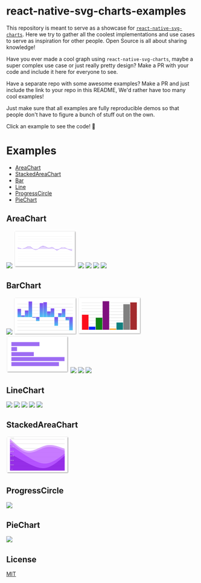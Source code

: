 # react-native-svg-charts-examples

This repository is meant to serve as a showcase for [`react-native-svg-charts`](https://github.com/JesperLekland/react-native-svg-charts).
Here we try to gather all the coolest implementations and use cases to serve as inspiration for other people. Open Source is all about sharing knowledge!

Have you ever made a cool graph using `react-native-svg-charts`, maybe a super complex use case or just really pretty design?
Make a PR with your code and include it here for everyone to see. 

Have a separate repo with some awesome examples? Make a PR and just include the link to your repo in this README, We'd rather have too many cool examples!

Just make sure that all examples are fully reproducible demos so that people don't have to figure a bunch of stuff out on the own.

Click an example to see the code! 💪

# Examples

* [AreaChart](#areachart)
* [StackedAreaChart](#stackedareachart)
* [Bar](#bar)
* [Line](#linechart)
* [ProgressCircle](#progresscircle)
* [PieChart](#piechart)

## AreaChart
[<img src="https://raw.githubusercontent.com/jesperlekland/react-native-svg-charts-examples/master/screenshots/area-chart.png" width=33% />](./storybook/stories/area-chart/with-line.js)
[<img src="https://raw.githubusercontent.com/jesperlekland/react-native-svg-charts-examples/master/screenshots/grid-min-max.png" width=33% />](./storybook/stories/grid-min-max.js)
[<img src="https://raw.githubusercontent.com/jesperlekland/react-native-svg-charts-examples/master/screenshots/gradient.png" width=33% />](./storybook/stories/area-chart/with-gradient.js)
[<img src="https://raw.githubusercontent.com/jesperlekland/react-native-svg-charts-examples/master/screenshots/partial-chart-area.png" width=33% />](./storybook/stories/partial-chart/area-chart.js)
[<img src="https://raw.githubusercontent.com/jesperlekland/react-native-svg-charts-examples/master/screenshots/layered-charts.png" width=33% />](./storybook/stories/layered-charts.js)
[<img src="https://raw.githubusercontent.com/jesperlekland/react-native-svg-charts-examples/master/screenshots/scale-time.png" width=33% />](./storybook/stories/x-axis/scale-time.js)

## BarChart

[<img src="https://raw.githubusercontent.com/jesperlekland/react-native-svg-charts-examples/master/screenshots/grouped-bar-chart.png" width=33% />](./storybook/stories/bar-chart/with-multiple-data-sets.js)
[<img src="https://raw.githubusercontent.com/jesperlekland/react-native-svg-charts-examples/master/screenshots/gradient-bar.png" width=33% />](./storybook/stories/bar-chart/with-gradient.js)
[<img src="https://raw.githubusercontent.com/jesperlekland/react-native-svg-charts-examples/master/screenshots/bar-with-different-colors.png" width=33% />](./storybook/stories/bar-chart/with-different-colors.js)
[<img src="https://raw.githubusercontent.com/jesperlekland/react-native-svg-charts-examples/master/screenshots/bar-horizontal.png" width=33% />](./storybook/stories/bar-chart/horizontal.js)
[<img src="https://raw.githubusercontent.com/jesperlekland/react-native-svg-charts-examples/master/screenshots/bar-horizontal-with-axis.png" width=33% />](./storybook/stories/bar-chart/horizontal-with-axis.js)
[<img src="https://raw.githubusercontent.com/jesperlekland/react-native-svg-charts-examples/master/screenshots/bar-horizontal-with-labels.png" width=33% />](./storybook/stories/bar-chart/horizontal-with-labels.js)
[<img src="https://raw.githubusercontent.com/jesperlekland/react-native-svg-charts-examples/master/screenshots/scale-band.png" width=33% />](./storybook/stories/x-axis/scale-band.js)

## LineChart

[<img src="https://raw.githubusercontent.com/jesperlekland/react-native-svg-charts-examples/master/screenshots/line-chart.png" width=33% />](./storybook/stories/line-chart/with-shadow.js)
[<img src="https://raw.githubusercontent.com/jesperlekland/react-native-svg-charts-examples/master/screenshots/gradient-line.png" width=33% />](./storybook/stories/line-chart/with-gradient.js)
[<img src="https://raw.githubusercontent.com/jesperlekland/react-native-svg-charts-examples/master/screenshots/partial-chart-line.png" width=33% />](./storybook/stories/partial-chart/line-chart.js)
[<img src="https://raw.githubusercontent.com/jesperlekland/react-native-svg-charts-examples/master/screenshots/custom-grid.png" width=33% />](./storybook/stories/custom-grid.js)
[<img src="https://raw.githubusercontent.com/jesperlekland/react-native-svg-charts-examples/master/screenshots/extras.png" width=33% />](./storybook/stories/extras.js)

## StackedAreaChart

[<img src="https://raw.githubusercontent.com/jesperlekland/react-native-svg-charts-examples/master/screenshots/area-stack-with-y-axis.png" width=33% />](./storybook/stories/area-stack/with-y-axis)

## ProgressCircle

[<img src="https://raw.githubusercontent.com/jesperlekland/react-native-svg-charts-examples/master/screenshots/progress-gauge.png" width=33% />](./storybook/stories/progress-gauge/index.js)

## PieChart

[<img src="https://raw.githubusercontent.com/jesperlekland/react-native-svg-charts-examples/master/screenshots/pie-chart-with-labels.png" width=33% />](./storybook/stories/pie-chart/with-labels)



## License
[MIT](./LICENSE)
